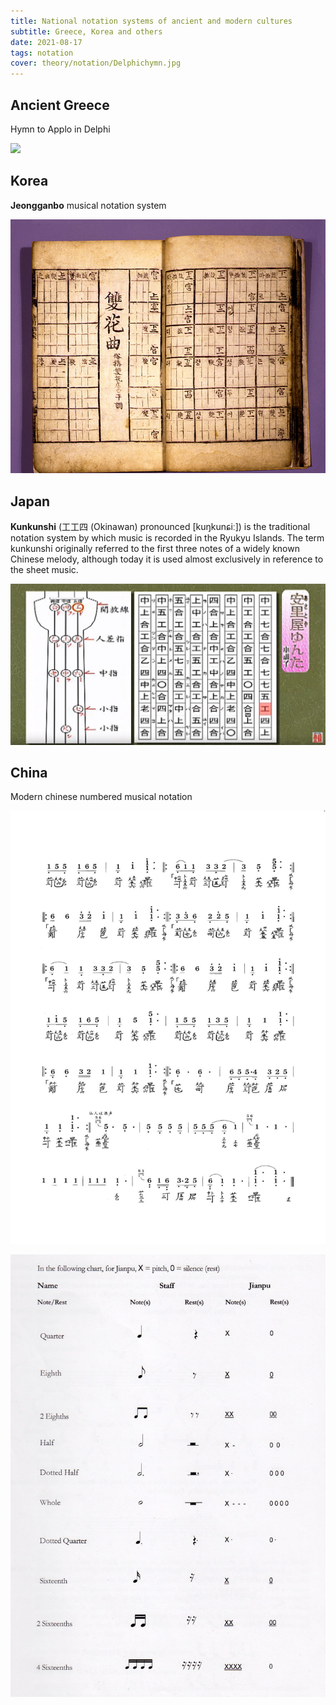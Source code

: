 ```yaml
---
title: National notation systems of ancient and modern cultures
subtitle: Greece, Korea and others
date: 2021-08-17
tags: notation
cover: theory/notation/Delphichymn.jpg
---
```


##	Ancient Greece 

Hymn to Applo in Delphi

![](/media/theory/notation/Delphichymn.jpg)


## Korea

**Jeongganbo** musical notation system

![](./Jeongganbo.jpg)

## Japan

**Kunkunshi** (工工四  (Okinawan) pronounced [kuŋkunɕiː]) is the traditional notation system by which music is recorded in the Ryukyu Islands. The term kunkunshi originally referred to the first three notes of a widely known Chinese melody, although today it is used almost exclusively in reference to the sheet music.

![](./Kunkunshi.jpg)

<youtube-embed video="O7DR4kjWG_c" />

## China

Modern chinese numbered musical notation

![](./china.jpg)

![](./jianpu.jpg)

<youtube-embed video="TyB1efr8nGY" />

